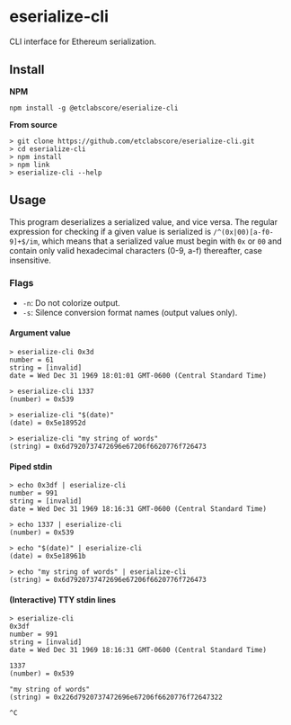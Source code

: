 # eserialize-cli

CLI interface for Ethereum serialization.

## Install

__NPM__

```
npm install -g @etclabscore/eserialize-cli
```

__From source__

```
> git clone https://github.com/etclabscore/eserialize-cli.git
> cd eserialize-cli
> npm install
> npm link
> eserialize-cli --help
```

## Usage

This program deserializes a serialized value, and vice versa.
The regular expression for checking if a given value is serialized is `/^(0x|00)[a-f0-9]+$/im`, 
which means that a serialized value must begin with `0x` or `00` and contain only valid hexadecimal characters (0-9, a-f) thereafter, case insensitive.

### Flags

- `-n`: Do not colorize output.
- `-s`: Silence conversion format names (output values only).

#### Argument value
```
> eserialize-cli 0x3d
number = 61
string = [invalid]
date = Wed Dec 31 1969 18:01:01 GMT-0600 (Central Standard Time)

> eserialize-cli 1337
(number) = 0x539

> eserialize-cli "$(date)"
(date) = 0x5e18952d

> eserialize-cli "my string of words"
(string) = 0x6d7920737472696e67206f6620776f726473

```

#### Piped stdin
```
> echo 0x3df | eserialize-cli 
number = 991
string = [invalid]
date = Wed Dec 31 1969 18:16:31 GMT-0600 (Central Standard Time)

> echo 1337 | eserialize-cli 
(number) = 0x539

> echo "$(date)" | eserialize-cli 
(date) = 0x5e18961b

> echo "my string of words" | eserialize-cli 
(string) = 0x6d7920737472696e67206f6620776f726473
```

#### (Interactive) TTY stdin lines

```
> eserialize-cli 
0x3df
number = 991
string = [invalid]
date = Wed Dec 31 1969 18:16:31 GMT-0600 (Central Standard Time)

1337
(number) = 0x539

"my string of words"
(string) = 0x226d7920737472696e67206f6620776f72647322

^C
```

